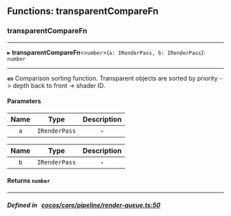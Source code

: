 ## Functions: transparentCompareFn

### transparentCompareFn


___
▸ **transparentCompareFn**<`number`\>(`a: IRenderPass, b: IRenderPass`): `number`
___



**`en`** Comparison sorting function. Transparent objects are sorted by priority -> depth back to front -> shader ID.



#### Parameters

| Name | Type | Description |
| :------: | :------: | :------: |
| `a` | `IRenderPass` | - |

| Name | Type | Description |
| :------: | :------: | :------: |
| `b` | `IRenderPass` | - |


#### Returns `number` 
___


##### Defined in &nbsp;   [cocos/core/pipeline/render-queue.ts:50](https://github.com/cocos-creator/engine/blob/c7bf6b8a9/cocos/core/pipeline/render-queue.ts#L50)&nbsp;
